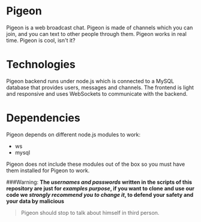 # Pigeon
Pigeon is a web broadcast chat. Pigeon is made of channels which you can join, and you can text to other people through them. Pigeon works in real time. Pigeon is cool, isn't it?

# Technologies
Pigeon backend runs under node.js which is connected to a MySQL database that provides users, messages and channels.
The frontend is light and responsive and uses WebSockets to communicate with the backend.

# Dependencies
Pigeon depends on different node.js modules to work:
* ws
* mysql

Pigeon does not include these modules out of the box so you must have them installed for Pigeon to work.

###Warning:
**The _usernames and passwords_ written in the scripts of this repository are just for _examples purpose_, if you want to clone and use our code we _strongly recommend you to change it_, to defend your safety and your data by malicious**

> Pigeon should stop to talk about himself in third person.
